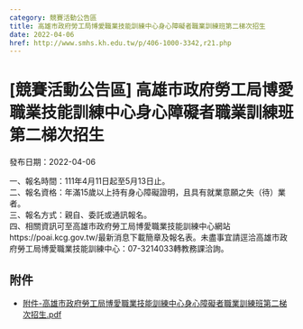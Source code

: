 ```yaml
---
category: 競賽活動公告區
title: 高雄市政府勞工局博愛職業技能訓練中心身心障礙者職業訓練班第二梯次招生
date: 2022-04-06
href: http://www.smhs.kh.edu.tw/p/406-1000-3342,r21.php
---
```


# [競賽活動公告區] 高雄市政府勞工局博愛職業技能訓練中心身心障礙者職業訓練班第二梯次招生

發布日期：2022-04-06

一、報名時間：111年4月11日起至5月13日止。  
二、報名資格：年滿15歲以上持有身心障礙證明，且具有就業意願之失（待）業者。  
三、報名方式：親自、委託或通訊報名。  
四、相關資訊可至高雄市政府勞工局博愛職業技能訓練中心網站https://poai.kcg.gov.tw/最新消息下載簡章及報名表。未盡事宜請逕洽高雄市政府勞工局博愛職業技能訓練中心：07-3214033轉教務課洽詢。

## 附件

- [附件-高雄市政府勞工局博愛職業技能訓練中心身心障礙者職業訓練班第二梯次招生.pdf](https://www.smhs.kh.edu.tw/var/file/0/1000/attach/44/pta_3105_9340999_03596.pdf)
